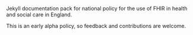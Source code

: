 Jekyll documentation pack for national policy for the use of FHIR in health and social care in England.

This is an early alpha policy, so feedback and contributions are welcome.

